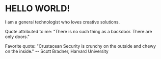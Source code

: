 # HELLO WORLD!

I am a general technologist who loves creative solutions. 

Quote attributed to me:
"There is no such thing as a backdoor. There are only doors."

Favorite quote: "Crustacean Security is crunchy on the outside and chewy on the inside." -- Scott Bradner, Harvard University
